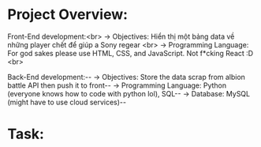 # Project Overview:  

Front-End development:<br\>
-> Objectives: Hiển thị một bảng data về những player chết để giúp a Sony regear <br\>
-> Programming Language: For god sakes please use HTML, CSS, and JavaScript. Not f*cking React :D  <br\>

Back-End development:--
-> Objectives: Store the data scrap from albion battle API then push it to front--
-> Programming Language: Python (everyone knows how to code with python lol), SQL--
-> Database: MySQL (might have to use cloud services)--

# Task:
